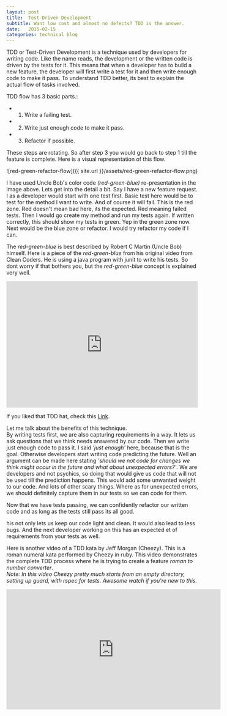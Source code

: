 ```yaml
---
layout: post
title:  Test-Driven Development
subtitle: Want low cost and almost no defects? TDD is the answer.
date:   2015-02-15
categories: technical blog
---
```


TDD or Test-Driven Development is a technique used by developers for writing code. Like the name reads, the development or the written code is driven by the tests for it. This means that when a developer has to build a new feature, the developer will first write a test for it and then write enough code to make it pass. To understand TDD better, its best to explain the actual flow of tasks involved.

TDD flow has 3 basic parts.:
+ 1. Write a failing test.
+ 2. Write just enough code to make it pass.
+ 3. Refactor if possible.

These steps are rotating. So after step 3 you would go back to step 1 till the feature is complete. Here is a visual representation of this flow.

![red-green-refactor-flow]({{ site.url }}/assets/red-green-refactor-flow.png)

I have used Uncle Bob's color code *(red-green-blue)* re-presentation in the image above. Lets get into the detail a bit. Say I have a new feature request. I as a developer would start with one test first. Basic test here would be to test for the method I want to write. And of course it will fail. This is the red zone. Red doesn't mean bad here, its the expected. Red meaning failed tests. Then I would go create my method and run my tests again. If written correctly, this should show my tests in green. Yep in the green zone now. Next would be the blue zone or refactor. I would try refactor my code if I can.

The *red-green-blue* is best described by Robert C Martin (Uncle Bob) himself. Here is a piece of the *red-green-blue* from his original video from Clean Coders. He is using a java program with junit to write his tests. So dont worry if that bothers you, but the *red-green-blue* concept is explained very well.

 <iframe src="https://player.vimeo.com/video/43734265" width="500" height="331" frameborder="0" webkitallowfullscreen mozallowfullscreen allowfullscreen title="-1"></iframe>

If you liked that TDD hat, check this [Link](http://blog.gdinwiddie.com/2012/12/26/tdd-hat/).

Let me talk about the benefits of this technique.
<br>By writing tests first, we are also capturing requirements in a way. It lets us ask questions that we think needs answered by our code. Then we write just enough code to pass it. I said *'just enough'* here, because that is the goal. Otherwise developers start writing code predicting the future. Well an argument can be made here stating *'should we not code for changes we think might occur in the future and what about unexpected errors?'*. We are developers and not psychics, so doing that would give us code that will not be used till the prediction happens. This would add some unwanted weight to our code. And lots of other scary things. Where as for unexpected errors, we should definitely capture them in our tests so we can code for them.

Now that we have tests passing, we can confidently refactor our written code and as long as the tests still pass its all good.

his not only lets us keep our code light and clean. It would also lead to less bugs. And the next developer working on this has an expected et of requirements from your tests as well.

Here is another video of a TDD kata by Jeff Morgan (Cheezy). This is a roman numeral kata performed by Cheezy in ruby. This video demonstrates the complete TDD process where he is trying to create a feature *roman to number converter*. <br>*Note: In this video Cheezy pretty much starts from an empty directory, setting up guard, with rspec for tests. Awesome watch if you're new to this.*

<iframe width="560" height="315" src="https://www.youtube.com/embed/egvFazben54" frameborder="0" allowfullscreen></iframe>
                